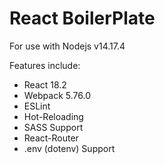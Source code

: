 # React BoilerPlate #

For use with Nodejs v14.17.4

Features include:
* React 18.2
* Webpack 5.76.0
* ESLint
* Hot-Reloading
* SASS Support
* React-Router
* .env (dotenv) Support